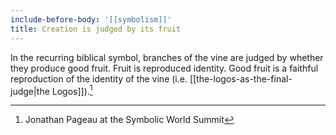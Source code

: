 ```yaml
---
include-before-body: '[[symbolism]]'
title: Creation is judged by its fruit
---
```


In the recurring biblical symbol, branches of  the vine are judged by whether they produce good fruit. Fruit is reproduced identity. Good fruit is a faithful reproduction of the identity of the vine (i.e. [[the-logos-as-the-final-judge|the Logos]]).[^1]

[^1]: Jonathan Pageau at the Symbolic World Summit
